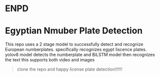 # ENPD
# Egyptian Nmuber Plate Detection

This repo uses a 2 stage model to successfully detect and recognize European numberplates. 
specifically recognizes egypt liscence plates.
yolov8 model detects the numberplate and BiLSTM model then recognizes the text 
this supports both video and images
> clone the repo and happy license plate detection!!!!!!

